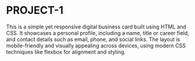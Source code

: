# PROJECT-1
This is a simple yet responsive digital business card built using HTML and CSS. It showcases a personal profile, including a name, title or career field, and contact details such as email, phone, and social links. The layout is mobile-friendly and visually appealing across devices, using modern CSS techniques like flexbox for alignment and styling.
